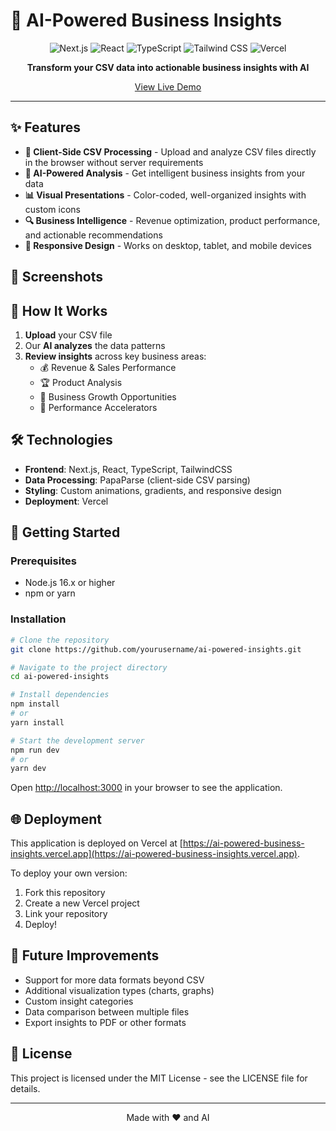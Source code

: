# 🚀 AI-Powered Business Insights

<p align="center">
  <img src="https://img.shields.io/badge/Next.js-13.4+-000000?style=for-the-badge&logo=next.js&logoColor=white" alt="Next.js" />
  <img src="https://img.shields.io/badge/React-18.0+-61DAFB?style=for-the-badge&logo=react&logoColor=black" alt="React" />
  <img src="https://img.shields.io/badge/TypeScript-5.0+-3178C6?style=for-the-badge&logo=typescript&logoColor=white" alt="TypeScript" />
  <img src="https://img.shields.io/badge/TailwindCSS-3.0+-38B2AC?style=for-the-badge&logo=tailwind-css&logoColor=white" alt="Tailwind CSS" />
  <img src="https://img.shields.io/badge/Vercel-Deployed-000000?style=for-the-badge&logo=vercel&logoColor=white" alt="Vercel" />
</p>

<p align="center">
  <b>Transform your CSV data into actionable business insights with AI</b>
</p>

<div align="center">
  <a href="https://ai-powered-business-insights.vercel.app">View Live Demo</a>
</div>

---

## ✨ Features

- **💼 Client-Side CSV Processing** - Upload and analyze CSV files directly in the browser without server requirements
- **🤖 AI-Powered Analysis** - Get intelligent business insights from your data
- **📊 Visual Presentations** - Color-coded, well-organized insights with custom icons
- **🔍 Business Intelligence** - Revenue optimization, product performance, and actionable recommendations
- **📱 Responsive Design** - Works on desktop, tablet, and mobile devices

## 📸 Screenshots

## 🧠 How It Works

1. **Upload** your CSV file
2. Our **AI analyzes** the data patterns
3. **Review insights** across key business areas:
   - 💰 Revenue & Sales Performance
   - 🏆 Product Analysis
   - 💼 Business Growth Opportunities
   - 🚀 Performance Accelerators

## 🛠️ Technologies

- **Frontend**: Next.js, React, TypeScript, TailwindCSS
- **Data Processing**: PapaParse (client-side CSV parsing)
- **Styling**: Custom animations, gradients, and responsive design
- **Deployment**: Vercel

## 🚀 Getting Started

### Prerequisites

- Node.js 16.x or higher
- npm or yarn

### Installation

```bash
# Clone the repository
git clone https://github.com/yourusername/ai-powered-insights.git

# Navigate to the project directory
cd ai-powered-insights

# Install dependencies
npm install
# or
yarn install

# Start the development server
npm run dev
# or
yarn dev
```

Open [http://localhost:3000](http://localhost:3000) in your browser to see the application.

## 🌐 Deployment

This application is deployed on Vercel at [https://ai-powered-business-insights.vercel.app](https://ai-powered-business-insights.vercel.app).

To deploy your own version:

1. Fork this repository
2. Create a new Vercel project
3. Link your repository
4. Deploy!

## 💭 Future Improvements

- Support for more data formats beyond CSV
- Additional visualization types (charts, graphs)
- Custom insight categories
- Data comparison between multiple files
- Export insights to PDF or other formats

## 📜 License

This project is licensed under the MIT License - see the LICENSE file for details.

---

<p align="center">
  Made with ❤️ and AI
</p> 